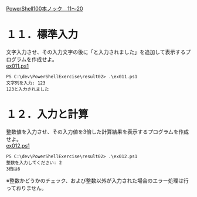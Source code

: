 [PowerShell100本ノック　11～20](https://note.com/mahalo_/n/n7d0986e9eca3)   

# １１．標準入力
文字入力させ、その入力文字の後に「と入力されました」を追加して表示するプログラムを作成せよ。  
[ex011.ps1](ex011.ps1)
```
PS C:\dev\PowerShellExercise\result02> .\ex011.ps1
文字列を入力: 123
123と入力されました
```

# １２．入力と計算
整数値を入力させ、その入力値を3倍した計算結果を表示するプログラムを作成せよ。  
[ex012.ps1](ex012.ps1)
```
PS C:\dev\PowerShellExercise\result02> .\ex012.ps1
整数を入力してください: 2
3倍は6
```
※整数かどうかのチェック、および整数以外が入力された場合のエラー処理は行っておりません。